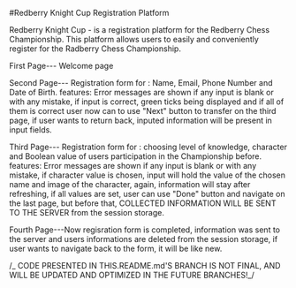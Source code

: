 #Redberry Knight Cup Registration Platform

Redberry Knight Cup - is a registration platform for the Redberry Chess Championship. This platform allows users to easily and conveniently register for the Radberry Chess Championship.

First Page--- Welcome page

Second Page--- Registration form for : Name, Email, Phone Number and Date of Birth.
features: Error messages are shown if any input is blank or with any mistake, if input is correct, green ticks being displayed and if all of them is correct user now can to use "Next" button to transfer on the third page, if user wants to return back, inputed information will be present in input fields.

Third Page--- Registration form for : choosing level of knowledge, character and Boolean value of users participation in the Championship before.
features: Error messages are shown if any input is blank or with any mistake, if character value is chosen, input will hold the value of the chosen name and image of the character, again, information will stay after refreshing, if all values are set, user can use "Done" button and navigate on the last page, but before that, COLLECTED INFORMATION WILL BE SENT TO THE SERVER from the session storage.

Fourth Page---Now regisration form is completed, information was sent to the server and users informations are deleted from the session storage, if user wants to navigate back to the form, it will be like new.

/_ CODE PRESENTED IN THIS.README.md'S BRANCH IS NOT FINAL, AND WILL BE UPDATED AND OPTIMIZED IN THE FUTURE BRANCHES!_/
